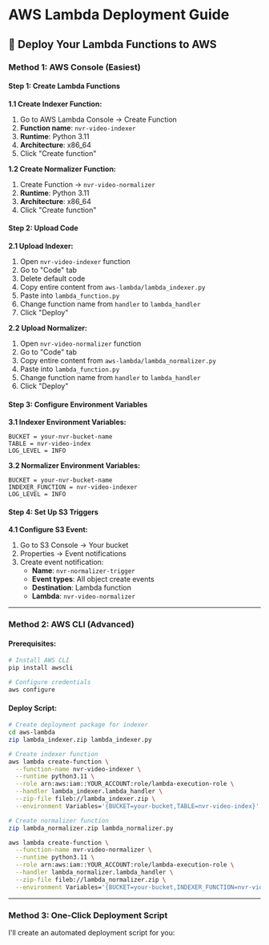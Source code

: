 # AWS Lambda Deployment Guide

## 🚀 Deploy Your Lambda Functions to AWS

### **Method 1: AWS Console (Easiest)**

#### **Step 1: Create Lambda Functions**

**1.1 Create Indexer Function:**
1. Go to AWS Lambda Console → Create Function
2. **Function name**: `nvr-video-indexer`
3. **Runtime**: Python 3.11
4. **Architecture**: x86_64
5. Click "Create function"

**1.2 Create Normalizer Function:**
1. Create Function → `nvr-video-normalizer`
2. **Runtime**: Python 3.11
3. **Architecture**: x86_64
4. Click "Create function"

#### **Step 2: Upload Code**

**2.1 Upload Indexer:**
1. Open `nvr-video-indexer` function
2. Go to "Code" tab
3. Delete default code
4. Copy entire content from `aws-lambda/lambda_indexer.py`
5. Paste into `lambda_function.py`
6. Change function name from `handler` to `lambda_handler`
7. Click "Deploy"

**2.2 Upload Normalizer:**
1. Open `nvr-video-normalizer` function
2. Go to "Code" tab
3. Copy entire content from `aws-lambda/lambda_normalizer.py`
4. Paste into `lambda_function.py`
5. Change function name from `handler` to `lambda_handler`
6. Click "Deploy"

#### **Step 3: Configure Environment Variables**

**3.1 Indexer Environment Variables:**
```
BUCKET = your-nvr-bucket-name
TABLE = nvr-video-index
LOG_LEVEL = INFO
```

**3.2 Normalizer Environment Variables:**
```
BUCKET = your-nvr-bucket-name
INDEXER_FUNCTION = nvr-video-indexer
LOG_LEVEL = INFO
```

#### **Step 4: Set Up S3 Triggers**

**4.1 Configure S3 Event:**
1. Go to S3 Console → Your bucket
2. Properties → Event notifications
3. Create event notification:
   - **Name**: `nvr-normalizer-trigger`
   - **Event types**: All object create events
   - **Destination**: Lambda function
   - **Lambda**: `nvr-video-normalizer`

---

### **Method 2: AWS CLI (Advanced)**

#### **Prerequisites:**
```bash
# Install AWS CLI
pip install awscli

# Configure credentials
aws configure
```

#### **Deploy Script:**
```bash
# Create deployment package for indexer
cd aws-lambda
zip lambda_indexer.zip lambda_indexer.py

# Create indexer function
aws lambda create-function \
  --function-name nvr-video-indexer \
  --runtime python3.11 \
  --role arn:aws:iam::YOUR_ACCOUNT:role/lambda-execution-role \
  --handler lambda_indexer.lambda_handler \
  --zip-file fileb://lambda_indexer.zip \
  --environment Variables='{BUCKET=your-bucket,TABLE=nvr-video-index}'

# Create normalizer function
zip lambda_normalizer.zip lambda_normalizer.py

aws lambda create-function \
  --function-name nvr-video-normalizer \
  --runtime python3.11 \
  --role arn:aws:iam::YOUR_ACCOUNT:role/lambda-execution-role \
  --handler lambda_normalizer.lambda_handler \
  --zip-file fileb://lambda_normalizer.zip \
  --environment Variables='{BUCKET=your-bucket,INDEXER_FUNCTION=nvr-video-indexer}'
```

---

### **Method 3: One-Click Deployment Script**

I'll create an automated deployment script for you: